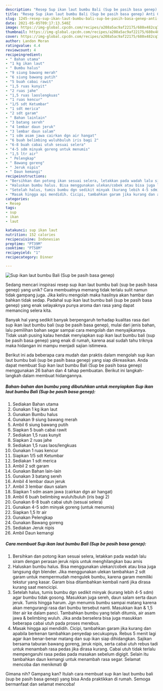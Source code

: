 ```yaml
---
description: "Resep Sup ikan laut bumbu Bali (Sup be pasih basa genep) Anti Gagal"
title: "Resep Sup ikan laut bumbu Bali (Sup be pasih basa genep) Anti Gagal"
slug: 1245-resep-sup-ikan-laut-bumbu-bali-sup-be-pasih-basa-genep-anti-gagal
date: 2021-05-05T09:17:13.540Z
image: https://img-global.cpcdn.com/recipes/a208a5ac9af22175/680x482cq70/sup-ikan-laut-bumbu-bali-sup-be-pasih-basa-genep-foto-resep-utama.jpg
thumbnail: https://img-global.cpcdn.com/recipes/a208a5ac9af22175/680x482cq70/sup-ikan-laut-bumbu-bali-sup-be-pasih-basa-genep-foto-resep-utama.jpg
cover: https://img-global.cpcdn.com/recipes/a208a5ac9af22175/680x482cq70/sup-ikan-laut-bumbu-bali-sup-be-pasih-basa-genep-foto-resep-utama.jpg
author: Landon Moran
ratingvalue: 4.4
reviewcount: 4
recipeingredient:
- " Bahan utama"
- "1 kg ikan laut"
- " Bumbu halus"
- "9 siung bawang merah"
- "6 siung bawang putih"
- "5 buah cabai rawit"
- "1,5 ruas kunyit"
- "2 ruas jahe"
- "1,5 ruas laoslengkuas"
- "1 ruas kencur"
- "1/5 sdt Ketumbar"
- "1 sdt merica"
- "2 sdt garam"
- " Bahan lainlain"
- "3 batang sereh"
- "4 lembar daun jeruk"
- "3 lembar daun salam"
- "1 sdm asam jawa cairkan dgn air hangat"
- "6 buah belimbing wuluhbuluh iris bagi 2"
- "6-8 buah cabai utuh sesuai selera"
- "4-5 sdm minyak goreng untuk menumis"
- "1,5 ltr air"
- " Pelengkap"
- " Bawang goreng"
- " Jeruk nipis"
- " Daun kemangi"
recipeinstructions:
- "Bersihkan dan potong ikan sesuai selera, letakkan pada wadah lalu siram dengan perasan jeruk nipis untuk menghilangkan bau amis"
- "Haluskan bumbu halus. Bisa menggunakan ulekan/cobek atau bisa juga langsung dgn blender. Jika menggunakan ulekan tambahkan 2 sdt garam untuk mempermudah mengulek bumbu, karena garam memiliki tekstur yang kasar. Garam bisa ditambahkan kembali nanti jika dirasa kurang saat mencicipi."
- "Setelah halus, tumis bumbu dgn sedikit minyak (kurang lebih 4-5 sdm) agar bumbu tidak gosong. Masukkan juga sereh, daun salam serta daun jeruk. Tumis hingga harum. Jgn menumis bumbu sampai matang karena akan mengurangi rasa dari bumbu tersebut nanti. Masukkan ikan &amp; 1,5 liter air ke dalam panci. Tambahkan bumbu yang telah ditumis, air asam jawa &amp; belimbing wuluh. Jika anda berselera bisa juga masukkan beberapa cabai utuh pada proses merebus."
- "Masak hingga api mendidih. Cicipi, tambahkan garam jika kurang dan apabila berkenan tambahkan penyedap secukupnya. Rebus 5 menit lagi agar ikan benar-benar matang dan sup ikan siap dihidangkan. Sajikan bersama taburan bawang goreng, jeruk nipis, serta cabai utuh rebus tadi untuk menambah rasa pedas jika dirasa kurang. Cabai utuh tidak terlalu mempengaruhi rasa pedas pada masakan sebelum digigit. Selain itu tambahkan daun kemangi untuk menambah rasa segar. Selamat mencoba dan menikmati 😄"
categories:
- Resep
tags:
- sup
- ikan
- laut

katakunci: sup ikan laut 
nutrition: 152 calories
recipecuisine: Indonesian
preptime: "PT39M"
cooktime: "PT58M"
recipeyield: "1"
recipecategory: Dinner

---
```



![Sup ikan laut bumbu Bali (Sup be pasih basa genep)](https://img-global.cpcdn.com/recipes/a208a5ac9af22175/680x482cq70/sup-ikan-laut-bumbu-bali-sup-be-pasih-basa-genep-foto-resep-utama.jpg)

Sedang mencari inspirasi resep sup ikan laut bumbu bali (sup be pasih basa genep) yang unik? Cara membuatnya memang tidak terlalu sulit namun tidak gampang juga. Jika keliru mengolah maka hasilnya akan hambar dan bahkan tidak sedap. Padahal sup ikan laut bumbu bali (sup be pasih basa genep) yang enak selayaknya punya aroma dan rasa yang dapat memancing selera kita.



Banyak hal yang sedikit banyak berpengaruh terhadap kualitas rasa dari sup ikan laut bumbu bali (sup be pasih basa genep), mulai dari jenis bahan, lalu pemilihan bahan segar sampai cara mengolah dan menyajikannya. Tidak usah pusing kalau hendak menyiapkan sup ikan laut bumbu bali (sup be pasih basa genep) yang enak di rumah, karena asal sudah tahu triknya maka hidangan ini mampu menjadi sajian istimewa.


Berikut ini ada beberapa cara mudah dan praktis dalam mengolah sup ikan laut bumbu bali (sup be pasih basa genep) yang siap dikreasikan. Anda dapat membuat Sup ikan laut bumbu Bali (Sup be pasih basa genep) menggunakan 26 bahan dan 4 tahap pembuatan. Berikut ini langkah-langkah dalam membuat hidangannya.

<!--inarticleads1-->

##### Bahan-bahan dan bumbu yang dibutuhkan untuk menyiapkan Sup ikan laut bumbu Bali (Sup be pasih basa genep):

1. Sediakan  Bahan utama
1. Gunakan 1 kg ikan laut
1. Gunakan  Bumbu halus
1. Gunakan 9 siung bawang merah
1. Ambil 6 siung bawang putih
1. Siapkan 5 buah cabai rawit
1. Sediakan 1,5 ruas kunyit
1. Siapkan 2 ruas jahe
1. Sediakan 1,5 ruas laos/lengkuas
1. Gunakan 1 ruas kencur
1. Siapkan 1/5 sdt Ketumbar
1. Sediakan 1 sdt merica
1. Ambil 2 sdt garam
1. Gunakan  Bahan lain-lain
1. Gunakan 3 batang sereh
1. Ambil 4 lembar daun jeruk
1. Ambil 3 lembar daun salam
1. Siapkan 1 sdm asam jawa (cairkan dgn air hangat)
1. Ambil 6 buah belimbing wuluh/buluh (iris bagi 2)
1. Gunakan 6-8 buah cabai utuh (sesuai selera)
1. Gunakan 4-5 sdm minyak goreng (untuk menumis)
1. Siapkan 1,5 ltr air
1. Gunakan  Pelengkap
1. Gunakan  Bawang goreng
1. Sediakan  Jeruk nipis
1. Ambil  Daun kemangi




<!--inarticleads2-->

##### Cara membuat Sup ikan laut bumbu Bali (Sup be pasih basa genep):

1. Bersihkan dan potong ikan sesuai selera, letakkan pada wadah lalu siram dengan perasan jeruk nipis untuk menghilangkan bau amis
1. Haluskan bumbu halus. Bisa menggunakan ulekan/cobek atau bisa juga langsung dgn blender. Jika menggunakan ulekan tambahkan 2 sdt garam untuk mempermudah mengulek bumbu, karena garam memiliki tekstur yang kasar. Garam bisa ditambahkan kembali nanti jika dirasa kurang saat mencicipi.
1. Setelah halus, tumis bumbu dgn sedikit minyak (kurang lebih 4-5 sdm) agar bumbu tidak gosong. Masukkan juga sereh, daun salam serta daun jeruk. Tumis hingga harum. Jgn menumis bumbu sampai matang karena akan mengurangi rasa dari bumbu tersebut nanti. Masukkan ikan &amp; 1,5 liter air ke dalam panci. Tambahkan bumbu yang telah ditumis, air asam jawa &amp; belimbing wuluh. Jika anda berselera bisa juga masukkan beberapa cabai utuh pada proses merebus.
1. Masak hingga api mendidih. Cicipi, tambahkan garam jika kurang dan apabila berkenan tambahkan penyedap secukupnya. Rebus 5 menit lagi agar ikan benar-benar matang dan sup ikan siap dihidangkan. Sajikan bersama taburan bawang goreng, jeruk nipis, serta cabai utuh rebus tadi untuk menambah rasa pedas jika dirasa kurang. Cabai utuh tidak terlalu mempengaruhi rasa pedas pada masakan sebelum digigit. Selain itu tambahkan daun kemangi untuk menambah rasa segar. Selamat mencoba dan menikmati 😄




Gimana nih? Gampang kan? Itulah cara membuat sup ikan laut bumbu bali (sup be pasih basa genep) yang bisa Anda praktikkan di rumah. Semoga bermanfaat dan selamat mencoba!
